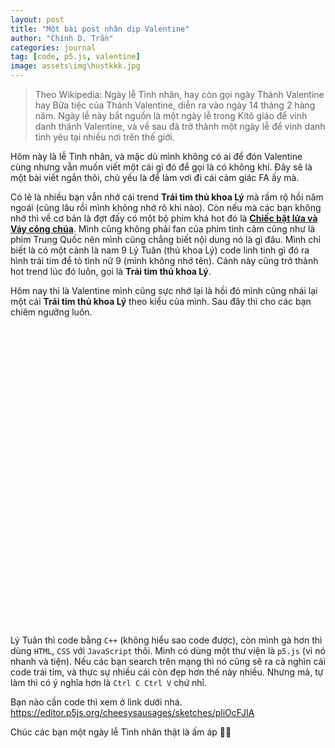 ```yaml
---
layout: post
title: "Một bài post nhân dịp Valentine"
author: "Chính D. Trần"
categories: journal
tag: [code, p5.js, valentine]
image: assets\img\hustkkk.jpg
---
```

> Theo Wikipedia: Ngày lễ Tình nhân, hay còn gọi ngày Thánh Valentine hay Bữa tiệc của Thánh Valentine, diễn ra vào ngày 14 tháng 2 hàng năm. Ngày lễ này bắt nguồn là một ngày lễ trong Kitô giáo để vinh danh thánh Valentine, và về sau đã trở thành một ngày lễ để vinh danh tình yêu tại nhiều nơi trên thế giới.

Hôm này là lễ Tình nhân, và mặc dù mình không có ai để đón Valentine cùng nhưng vẫn muốn viết một cái gì đó để gọi là có không khí. Đây sẽ là một bài viết ngắn thôi, chủ yếu là để làm vơi đi cái cảm giác FA ấy mà.

Có lẽ là nhiều bạn vẫn nhớ cái trend **Trái tim thủ khoa Lý** mà rầm rộ hồi năm ngoái (cũng lâu rồi mình không nhớ rõ khi nào). Còn nếu mà các bạn không nhớ thì về cơ bản là đợt đấy có một bộ phim khá hot đó là **[Chiếc bật lửa và Váy công chúa](https://www.netflix.com/vn/title/81666107)**. Mình cũng không phải fan của phim tình cảm cũng như là phim Trung Quốc nên mình cũng chẳng biết nội dung nó là gì đâu. Mình chỉ biết là có một cảnh là nam 9 Lý Tuân (thủ khoa Lý) code linh tinh gì đó ra hình trái tim để tỏ tình nữ 9 (mình không nhớ tên). Cảnh này cũng trở thành hot trend lúc đó luôn, gọi là **Trái tim thủ khoa Lý**.

Hôm nay thì là Valentine mình cũng sực nhớ lại là hồi đó mình cũng nhái lại một cái **Trái tim thủ khoa Lý** theo kiểu của mình. Sau đây thì cho các bạn chiêm ngưỡng luôn.

<div id="traitimthukhoaly" style="height: 30rem; width: 60%; max-height: 70%; min-width: 30rem;">
</div>
<script src="https://cdnjs.cloudflare.com/ajax/libs/p5.js/1.5.0/p5.js"></script>
<script src="https://cdnjs.cloudflare.com/ajax/libs/p5.js/1.5.0/addons/p5.sound.min.js"></script>
<script>
var t = 0;
function setup() {
  pixelDensity(1);
  var W = document.getElementById('traitimthukhoaly').offsetWidth*0.95;
  var H = document.getElementById('traitimthukhoaly').offsetHeight*0.95;
  var canvas = createCanvas(W, H);
  canvas.parent('traitimthukhoaly');
}
function windowResized() {
  var W = document.getElementById('traitimthukhoaly').offsetWidth*0.95;
  var H = document.getElementById('traitimthukhoaly').offsetHeight*0.95;
  resizeCanvas(W, H);
}
function draw() {
  t += 0.1
  background(250, 200, 200);
  stroke(255, 100, 100);
  strokeWeight(10)
  var r0 = min(width, height)*0.07*(1+0.1*cos(t));
  translate(width/2, height/3);
   for(let i = 1; i <= 50; i++){
    index = (i+t*5) - floor((i+t*5)/50)*50;
    co = exp(-index*index*0.001-0.05);
    strokeWeight(r0*co*0.5);
    stroke(255, 100, 100, 200*co);
    for(let j = 0; j <= 20; j++){
      let the = 6*PI*noise(j*0.1 + t*0.005 + i*5);
      let r = co*r0*(3.6 -(cos(2*the) + 3*sin(the))/(0.8 + abs(cos(the))) + 1.5*cos(2*the));
      let x = r*(1-0*noise(t*0.005 + the))*cos(the);
      let y = -r*(1+0*noise(t*0.005 + the))*sin(the);
      point(x,y);
    }
  }
}
</script>

Lý Tuân thì code bằng `C++` (không hiểu sao code được), còn mình gà hơn thì dùng `HTML`, `CSS` với `JavaScript` thôi. Mình có dùng một thư viện là `p5.js` (vì nó nhanh và tiện). Nếu các bạn search trên mạng thì nó cũng sẽ ra cả nghìn cái code trái tim, và thực sự nhiều cái còn đẹp hơn thế này nhiều. Nhưng mà, tự làm thì có ý nghĩa hơn là `Ctrl C Ctrl V` chứ nhỉ.

Bạn nào cần code thì xem ở link dưới nhá.  https://editor.p5js.org/cheesysausages/sketches/pliOcFJIA

Chúc các bạn một ngày lễ Tình nhân thật là ấm áp 🥰🥰

